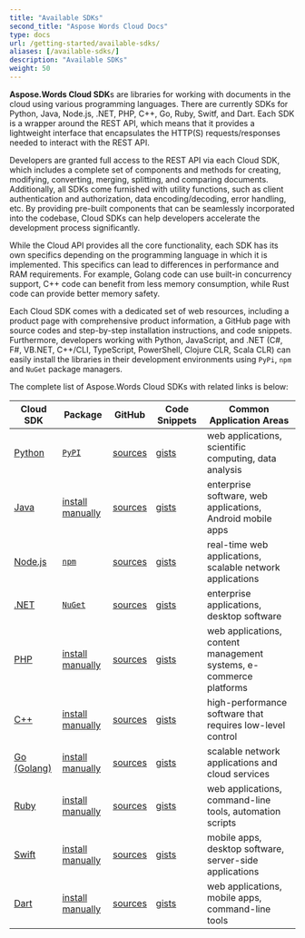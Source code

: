 ```yaml
---
title: "Available SDKs"
second_title: "Aspose Words Cloud Docs"
type: docs
url: /getting-started/available-sdks/
aliases: [/available-sdks/]
description: "Available SDKs"
weight: 50
---
```


**Aspose.Words Cloud SDK**s are libraries for working with documents in the cloud using various programming languages. There are currently SDKs for Python, Java, Node.js, .NET, PHP, C++, Go, Ruby, Switf, and Dart. Each SDK is a wrapper around the REST API, which means that it provides a lightweight interface that encapsulates the HTTP(S) requests/responses needed to interact with the REST API.

Developers are granted full access to the REST API via each Cloud SDK, which includes a complete set of components and methods for creating, modifying, converting, merging, splitting, and comparing documents. Additionally, all SDKs come furnished with utility functions, such as client authentication and authorization, data encoding/decoding, error handling, etc. By providing pre-built components that can be seamlessly incorporated into the codebase, Cloud SDKs can help developers accelerate the development process significantly.

While the Cloud API provides all the core functionality, each SDK has its own specifics depending on the programming language in which it is implemented. This specifics can lead to differences in performance and RAM requirements. For example, Golang code can use built-in concurrency support, C++ code can benefit from less memory consumption, while Rust code can provide better memory safety.

Each Cloud SDK comes with a dedicated set of web resources, including a product page with comprehensive product information, a GitHub page with source codes and step-by-step installation instructions, and code snippets. Furthermore, developers working with Python, JavaScript, and .NET (C#, F#, VB.NET, C++/CLI, TypeScript, PowerShell, Clojure CLR, Scala CLR) can easily install the libraries in their development environments using `PyPi`, `npm` and `NuGet` package managers.

The complete list of Aspose.Words Cloud SDKs with related links is below:


| Cloud SDK                                                                 | Package   | GitHub                                                             | Code Snippets                                                                              | Common Application Areas                                           |
|------------------------------------------------------------------------------|-----------|----------------------------------------------------------------------------|--------------------------------------------------------------------------------------------|--------------------------------------------------------------------|
| [Python](https://products.aspose.cloud/words/python/)  | [`PyPI`](https://pypi.org/project/aspose-words-cloud/) | [sources](https://github.com/aspose-words-cloud/aspose-words-cloud-python) | [gists](https://gist.github.com/aspose-words-cloud-gists/e26813ced70692c544820cd8011ee7e0) | web applications, scientific computing, data analysis              |
| [Java](https://products.aspose.cloud/words/java/)      | [install manually](https://github.com/aspose-words-cloud/aspose-words-cloud-java#how-to-use-the-sdk) | [sources](https://github.com/aspose-words-cloud/aspose-words-cloud-java)   | [gists](https://gist.github.com/aspose-words-cloud-gists/caede439bfd2e57c3010befe504faff4) | enterprise software, web applications, Android mobile apps         |
| [Node.js](https://products.aspose.cloud/words/nodejs/) | [`npm`](https://www.npmjs.com/package/asposewordscloud) | [sources](https://github.com/aspose-words-cloud/aspose-words-cloud-node) | [gists](https://gist.github.com/aspose-words-cloud-gists/a9510e4b51613f1138e7c1ec09634c4a) | real-time web applications, scalable network applications          |
| [.NET](https://products.aspose.cloud/words/net/)       | [`NuGet`](https://www.nuget.org/packages/Aspose.Words-Cloud/) | [sources](https://github.com/aspose-words-cloud/aspose-words-cloud-dotnet) | [gists](https://gist.github.com/aspose-words-cloud-gists/374e1e3dd4bca8f696f29d913645f549) | enterprise applications, desktop software      |
| [PHP](https://products.aspose.cloud/words/php/)        | [install manually](https://github.com/aspose-words-cloud/aspose-words-cloud-php#how-to-use-the-sdk) | [sources](https://github.com/aspose-words-cloud/aspose-words-cloud-php) | [gists](https://gist.github.com/aspose-words-cloud-gists/e2a72445b96362dc0117f06ab54bb94a) | web applications, content management systems, e-commerce platforms |
| [C++](https://products.aspose.cloud/words/cpp/)        | [install manually](https://github.com/aspose-words-cloud/aspose-words-cloud-cpp#how-to-build-asposewordscloud-sdk-on-windows) | [sources](https://github.com/aspose-words-cloud/aspose-words-cloud-cpp)    | [gists](https://gist.github.com/aspose-words-cloud-gists/49aa5151a094849179bae8672c887a0e) | high-performance software that requires low-level control          |
| [Go (Golang)](https://products.aspose.cloud/words/go/) | [install manually](https://github.com/aspose-words-cloud/aspose-words-cloud-go#getting-started-with-asposewords-cloud-sdk-for-go) | [sources](https://github.com/aspose-words-cloud/aspose-words-cloud-go) | [gists](https://gist.github.com/aspose-words-cloud-gists/625ca80adffd779e8f6e3611551e14d5) | scalable network applications and cloud services                   |
| [Ruby](https://products.aspose.cloud/words/ruby/)      | [install manually](https://github.com/aspose-words-cloud/aspose-words-cloud-ruby#how-to-use-the-sdk) | [sources](https://github.com/aspose-words-cloud/aspose-words-cloud-ruby) | [gists](https://gist.github.com/aspose-words-cloud-gists/339f3835a4c0a536c81ec941de29baf7) | web applications, command-line tools, automation scripts           |
| [Swift](https://products.aspose.cloud/words/swift/)    | [install manually](https://github.com/aspose-words-cloud/aspose-words-cloud-swift#how-to-use-the-sdk) | [sources](https://github.com/aspose-words-cloud/aspose-words-cloud-swift)  | [gists](https://gist.github.com/aspose-words-cloud-gists/790dbd2edd5d36f170732366f52cac4c) | mobile apps, desktop software, server-side applications            |
| [Dart](https://products.aspose.cloud/words/dart/)      | [install manually](https://github.com/aspose-words-cloud/aspose-words-cloud-dart#how-to-use-the-sdk) | [sources](https://github.com/aspose-words-cloud/aspose-words-cloud-dart)   | [gists](https://gist.github.com/aspose-words-cloud-gists/6aae628cf2b878b78fea177c3171c6bf) | web applications, mobile apps, command-line tools                  |
